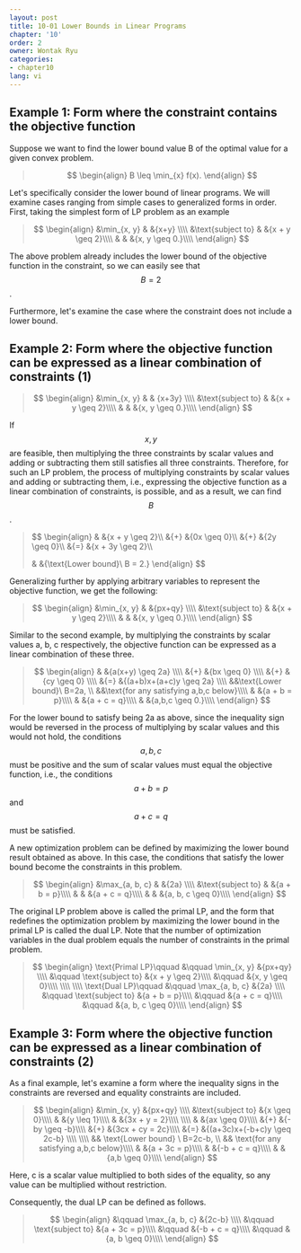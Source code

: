 ```yaml
---
layout: post
title: 10-01 Lower Bounds in Linear Programs
chapter: '10'
order: 2
owner: Wontak Ryu
categories:
- chapter10
lang: vi
---
```


<script type="text/x-mathjax-config">
MathJax.Hub.Config({
    displayAlign: "center"
});
</script>

## Example 1: Form where the constraint contains the objective function

Suppose we want to find the lower bound value B of the optimal value for a given convex problem.

>$$
>\begin{align}
>B \leq \min_{x} f(x).
>\end{align}
>$$

Let's specifically consider the lower bound of linear programs. We will examine cases ranging from simple cases to generalized forms in order.
First, taking the simplest form of LP problem as an example

>$$
>\begin{align}
>&\min_{x, y}  
>& &{x+y} \\\\
>&\text{subject to} 
>& &{x + y \geq 2}\\\\
>& & &{x, y \geq 0.}\\\\
>\end{align}
>$$

The above problem already includes the lower bound of the objective function in the constraint, so we can easily see that $$B=2$$.

Furthermore, let's examine the case where the constraint does not include a lower bound.

## Example 2: Form where the objective function can be expressed as a linear combination of constraints (1)

>$$
>\begin{align}
>&\min_{x, y}  
>& & {x+3y} \\\\
>&\text{subject to} 
>& &{x + y \geq 2}\\\\
>& & &{x, y \geq 0.}\\\\
>\end{align}
>$$

If $$x,\, y$$ are feasible, then multiplying the three constraints by scalar values and adding or subtracting them still satisfies all three constraints. Therefore, for such an LP problem, the process of multiplying constraints by scalar values and adding or subtracting them, i.e., expressing the objective function as a linear combination of constraints, is possible, and as a result, we can find $$B$$. 

>$$
>\begin{align}
>& &{x + y \geq 2}\\\\
>&{+} &{0x \geq 0}\\\\
>&{+} &{2y \geq 0}\\\\
>&{=} &{x + 3y \geq 2}\\\\
>
>& &{\text{Lower bound}\ B = 2.}
>\end{align}
>$$

Generalizing further by applying arbitrary variables to represent the objective function, we get the following:

>$$
>\begin{align}
>&\min_{x, y}  
>& &{px+qy} \\\\
>&\text{subject to} 
>& &{x + y \geq 2}\\\\
>& & &{x, y \geq 0.}\\\\
>\end{align}
>$$

Similar to the second example, by multiplying the constraints by scalar values a, b, c respectively, the objective function can be expressed as a linear combination of these three.

 >$$
 >\begin{align}
 >& &{a(x+y) \geq 2a} \\\\
 >&{+} &{bx \geq 0} \\\\
 >&{+} &{cy \geq 0} \\\\
 >&{=} &{(a+b)x+(a+c)y \geq 2a} \\\\
 >&&\text{Lower bound}\ B=2a, \\
 >&&\text{for any satisfying a,b,c below}\\\\
 >& &{a + b = p}\\\\
 >& &{a + c = q}\\\\
 >& &{a,b,c \geq 0.}\\\\
 >\end{align}
 >$$


For the lower bound to satisfy being 2a as above, since the inequality sign would be reversed in the process of multiplying by scalar values and this would not hold, the conditions $$a, b, c$$ must be positive and the sum of scalar values must equal the objective function, i.e., the conditions $$a+b = p$$ and $$a+c = q$$ must be satisfied.

A new optimization problem can be defined by maximizing the lower bound result obtained as above. In this case, the conditions that satisfy the lower bound become the constraints in this problem. 

>$$
>\begin{align}
>&\max_{a, b, c}  
>& &{2a} \\\\
>&\text{subject to} 
>& &{a + b = p}\\\\
>& & &{a + c = q}\\\\
>& & &{a, b, c \geq 0}\\\\
>\end{align}
>$$

The original LP problem above is called the primal LP, and the form that redefines the optimization problem by maximizing the lower bound in the primal LP is called the dual LP. Note that the number of optimization variables in the dual problem equals the number of constraints in the primal problem.

>$$
>\begin{align}
>\text{Primal LP}\qquad
>&\qquad \min_{x, y}  &{px+qy} \\\\
>&\qquad \text{subject to} &{x + y \geq 2}\\\\
>&\qquad &{x, y \geq 0}\\\\
>\\\\
>\\\\
>\text{Dual LP}\qquad
>&\qquad \max_{a, b, c}  &{2a} \\\\
>&\qquad \text{subject to} &{a + b = p}\\\\
>&\qquad &{a + c = q}\\\\
>&\qquad &{a, b, c \geq 0}\\\\
>\end{align}
>$$

## Example 3: Form where the objective function can be expressed as a linear combination of constraints (2)

As a final example, let's examine a form where the inequality signs in the constraints are reversed and equality constraints are included.

>$$
>\begin{align}
>&\min_{x, y}  &{px+qy} \\\\
>&\text{subject to} &{x \geq 0}\\\\
>& &{y \leq 1}\\\\
>& &{3x + y = 2}\\\\
>\\\\
>& &{ax \geq 0}\\\\
>&{+} &{-by \geq -b}\\\\
>&{+} &{3cx + cy = 2c}\\\\
>&{=} &{(a+3c)x+(-b+c)y \geq 2c-b}
>\\\\
>\\\\
>&& \text{Lower bound}  \ B=2c-b, \\
>&& \text{for any satisfying a,b,c below}\\\\
>& &{a + 3c = p}\\\\
>& &{-b + c = q}\\\\
>& &{a,b \geq 0}\\\\
>\end{align}
>$$

Here, c is a scalar value multiplied to both sides of the equality, so any value can be multiplied without restriction.

Consequently, the dual LP can be defined as follows.

>$$
>\begin{align}
>&\qquad \max_{a, b, c}  &{2c-b} \\\\
>&\qquad \text{subject to} &{a + 3c = p}\\\\
>&\qquad &{-b + c = q}\\\\
>&\qquad &{a, b \geq 0}\\\\
>\end{align}
>$$
